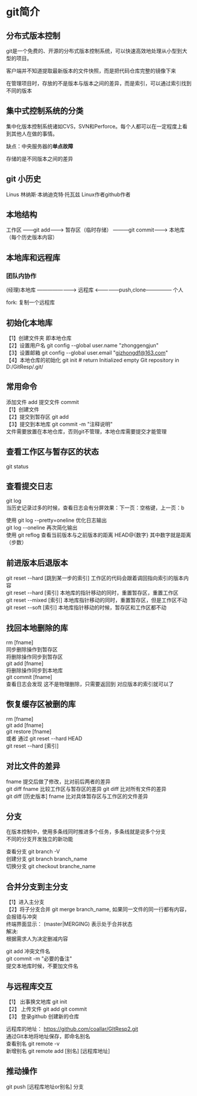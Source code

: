 # git简介

## 分布式版本控制
git是一个免费的、开源的分布式版本控制系统，可以快速高效地处理从小型到大型的项目。

客户端并不知道提取最新版本的文件快照，而是把代码仓库完整的镜像下来

在管理项目时，存放的不是版本与版本之间的差异，而是索引，可以通过索引找到不同的版本


## 集中式控制系统的分类
集中化版本控制系统诸如CVS，SVN和Perforce。每个人都可以在一定程度上看到其他人在做的事情。

缺点：中央服务器的**单点故障**

存储的是不同版本之间的差异

## git 小历史
Linus 林纳斯·本纳迪克特·托瓦兹  Linux作者github作者

## 本地结构

    
工作区 ——git add———>  暂存区（临时存储） ———git commit———> 本地库（每个历史版本内容）


## 本地库和远程库
### 团队内协作

(经理)本地库 ————————> 远程库 <—————push,clone————— 个人

fork: 复制一个远程库

## 初始化本地库

【1】创建文件夹  即本地仓库  
【2】设置用户名       git config --global user.name "zhonggengjun"   
【3】设置邮箱         git config --global user.email "gjzhongdf@163.com"  
【4】本地仓库的初始化  git init  # return Initialized empty Git repository in D:/GitResp/.git/


## 常用命令
添加文件 add  提交文件 commit  
【1】创建文件  
【2】提交到暂存区  git add <filename>  
【3】提交到本地库  git commit -m "注释说明"  
文件需要放置在本地仓库，否则git不管理，本地仓库需要提交才能管理


## 查看工作区与暂存区的状态
git status

## 查看提交日志
 git log  
 当历史记录过多的时候，查看日志会有分屏效果：下一页：空格键，上一页：b  
 
 使用 git log --pretty=oneline 优化日志输出  
 git log --oneline  再次简化输出  
 使用  git reflog 查看当前版本与之前版本的距离 HEAD@{数字} 其中数字就是距离（步数）  
 

 ## 前进版本后退版本
 git reset --hard [跳到某一步的索引] 工作区的代码会跟着调回指向索引的版本内容  
 git reset --hard [索引]            本地库的指针移动的同时，重置暂存区，重置工作区  
 git reset --mixed [索引]           本地库指针移动的同时，重置暂存区，但是工作区不动  
 git reset --soft [索引]            本地库指针移动的时候，暂存区和工作区都不动  


 ## 找回本地删除的库
 rm  [fname]  
 同步删除操作到暂存区  
 将删除操作同步到暂存区  
 git add [fname]  
 将删除操作同步到本地库  
 git commit [fname]  
 查看日志会发现 这不是物理删除，只需要返回到 对应版本的索引就可以了

## 恢复缓存区被删的库
rm [fname]  
git add [fname]  
git restore [fname]   
或者 通过  git reset --hard HEAD  
git reset --hard [索引]  


## 对比文件的差异
fname 提交后做了修改，比对前后两者的差异  
git diff fname      比较工作区与暂存区的差异  git diff 比对所有文件的差异  
git diff [历史版本]  fname 比对具体暂存区与工作区的文件差异 

## 分支
在版本控制中，使用多条线同时推进多个任务，多条线就是说多个分支  
不同的分支开发独立的新功能  

查看分支 git branch -V  
创建分支 git branch branch_name  
切换分支 git checkout branche_name

## 合并分支到主分支
【1】进入主分支  
【2】将子分支合并  git merge branch_name, 如果同一文件的同一行都有内容，会报错与冲突  
终端界面显示： (master|MERGING)  表示处于合并状态  
解决:  
根据需求人为决定删减内容 

git add 冲突文件名  
git commit -m "必要的备注"  
提交本地库时候，不要加文件名


## 与远程库交互
【1】 出事换文地库 git init  
【2】 上传文件 git add git commit   
【3】 登录github 创建新的仓库

远程库的地址： https://github.com/coallar/GItResp2.git  
通过Git本地将地址保存，即命名别名  
查看别名 git remote -v  
新增别名 git remote add [别名] [远程库地址]  

## 推动操作
git push [远程库地址or别名]  分支
